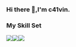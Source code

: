 ### Hi there 👋,I'm c41vin.

### My Skill Set

![](https://img.shields.io/badge/Python-3776AB?style=for-the-badge&logo=python&logoColor=white)![](https://img.shields.io/badge/Django-092E20?style=for-the-badge&logo=django&logoColor=white)![](https://img.shields.io/badge/KFC-F40027?style=for-the-badge&logo=kfc&logoColor=white)

